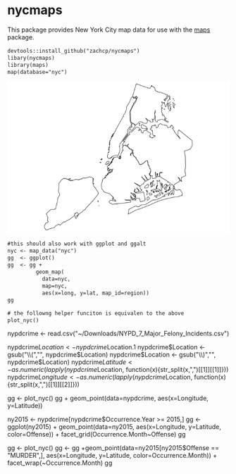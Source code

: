 # nycmaps

This package provides New York City map data for use with the [maps](https://cran.r-project.org/web/packages/maps/index.html) package.

```
devtools::install_github("zachcp/nycmaps")
libary(nycmaps)
library(maps)
map(database="nyc")
```
<img src="./README-figs/nyc.boroughs.png" title="" alt="" width="672" />

```
#this should also work with ggplot and ggalt
nyc <- map_data("nyc")
gg  <- ggplot()
gg  <- gg + 
         geom_map(
           data=nyc, 
           map=nyc,
           aes(x=long, y=lat, map_id=region))
gg
```

```{r}
# the followng helper funciton is equivalen to the above
plot_nyc()
```

nypdcrime <- read.csv("~/Downloads/NYPD_7_Major_Felony_Incidents.csv")

nypdcrime$Location  <- nypdcrime$Location.1
nypdcrime$Location  <- gsub("\\(","", nypdcrime$Location)
nypdcrime$Location  <- gsub("\\)","", nypdcrime$Location)
nypdcrime$Latitude  <- as.numeric(lapply(nypdcrime$Location, function(x){str_split(x,",")[[1]][[1]]}))
nypdcrime$Longitude <- as.numeric(lapply(nypdcrime$Location, function(x){str_split(x,",")[[1]][[2]]}))

gg <- plot_nyc()
gg + geom_point(data=nypdcrime, aes(x=Longitude, y=Latitude)) 



ny2015 <- nypdcrime[nypdcrime$Occurrence.Year >= 2015,]
gg <- ggplot(ny2015) +
        geom_point(data=ny2015, aes(x=Longitude, y=Latitude, color=Offense)) +
        facet_grid(Occurrence.Month~Offense)
gg

gg <- plot_nyc()
gg <- gg +geom_point(data=ny2015[ny2015$Offense == "MURDER",], 
        aes(x=Longitude, y=Latitude, color=Occurrence.Month)) +
        facet_wrap(~Occurrence.Month)
gg
